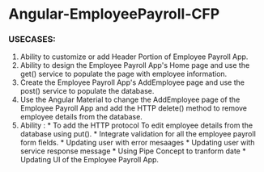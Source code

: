 # Angular-EmployeePayroll-CFP

### USECASES:
1. Ability to customize or add Header Portion of Employee Payroll App.
2. Ability to design the Employee Payroll App's Home page and use the get() service to populate the page with employee information.
3. Create the Employee Payroll App's AddEmployee page and use the post() service to populate the database.
4. Use the Angular Material to change the AddEmployee page of the Employee Payroll App and add the HTTP delete() method to remove employee details from the database.
5. Ability :
        * To add the HTTP protocol To edit employee details from the database using put().
        * Integrate validation for all the employee payroll form fields.
        * Updating user with error mesaages
        * Updating user with service response message
        * Using Pipe Concept to tranform date
        * Updating UI of the Employee Payroll App.
















